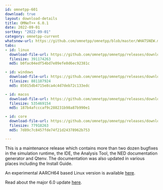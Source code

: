 ```yaml
---
id: omnetpp-601
download: true
layout: download-details
title: OMNeT++ 6.0.1
date: 2022-09-01
sortkey: "2022-09-01"
category: omnetpp-current
whatsnew-url: https://github.com/omnetpp/omnetpp/blob/master/WHATSNEW.md#omnet-601-september-2022
tabs:
- id: linux
  download-file-url: https://github.com/omnetpp/omnetpp/releases/download/omnetpp-6.0.1/omnetpp-6.0.1-linux-x86_64.tgz
  filesize: 391174263
  md5: b0fac04edf54bd7e09efe0d6ec92381c

- id: windows
  download-file-url: https://github.com/omnetpp/omnetpp/releases/download/omnetpp-6.0.1/omnetpp-6.0.1-windows-x86_64.zip
  filesize: 881187924
  md5: 85015db4715e8ca4c4d7deb72c133edc

- id: macos
  download-file-url: https://github.com/omnetpp/omnetpp/releases/download/omnetpp-6.0.1/omnetpp-6.0.1-macos-x86_64.tgz
  filesize: 535469154
  md5: 187b4afcccaf9c288231b98a87b990e1

- id: core
  download-file-url: https://github.com/omnetpp/omnetpp/releases/download/omnetpp-6.0.1/omnetpp-6.0.1-core.tgz
  filesize: 77918263
  md5: 7d89c7c8457fde74f21d24378962b753

---
```

This is a maintenance release which contains more than two dozen bugfixes in
the simulation runtime, the IDE, the Analysis Tool, the NED documentation generator 
and Qtenv. The documentation was also updated in various places including the Install Guide. 

An experimental AARCH64 based Linux version is available 
[here](https://github.com/omnetpp/omnetpp/releases/download/omnetpp-6.0.1/omnetpp-6.0.1-linux-aarch64.tgz).

Read about the major 6.0 update [here](https://github.com/omnetpp/omnetpp/releases/tag/omnetpp-6.0).
